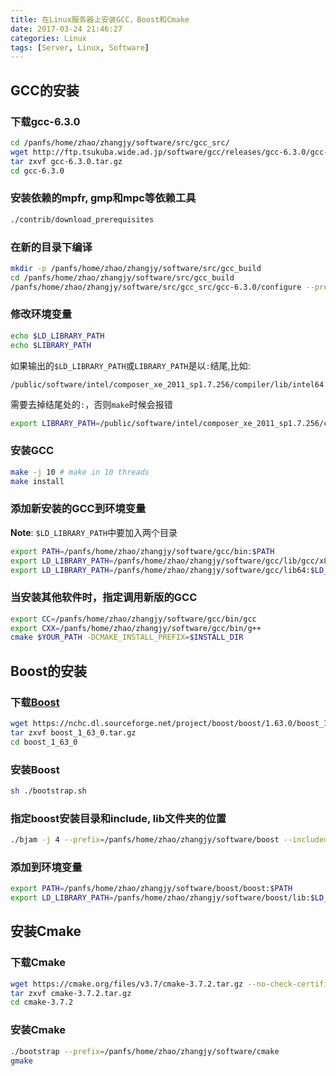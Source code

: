 ```yaml
---
title: 在Linux服务器上安装GCC，Boost和Cmake
date: 2017-03-24 21:46:27
categories: Linux
tags: [Server, Linux, Software]
---
```


## GCC的安装

### 下载gcc-6.3.0

```bash
cd /panfs/home/zhao/zhangjy/software/src/gcc_src/
wget http://ftp.tsukuba.wide.ad.jp/software/gcc/releases/gcc-6.3.0/gcc-6.3.0.tar.gz
tar zxvf gcc-6.3.0.tar.gz
cd gcc-6.3.0
```

### 安装依赖的mpfr, gmp和mpc等依赖工具

```bash
./contrib/download_prerequisites
```

<!-- more -->

### 在新的目录下编译

```bash
mkdir -p /panfs/home/zhao/zhangjy/software/src/gcc_build
cd /panfs/home/zhao/zhangjy/software/src/gcc_build
/panfs/home/zhao/zhangjy/software/src/gcc_src/gcc-6.3.0/configure --prefix=/panfs/home/zhao/zhangjy/software/gcc --disable-multilib
```

### 修改环境变量

```bash
echo $LD_LIBRARY_PATH
echo $LIBRARY_PATH
```

如果输出的`$LD_LIBRARY_PATH`或`LIBRARY_PATH`是以`:`结尾,比如:


```
/public/software/intel/composer_xe_2011_sp1.7.256/compiler/lib/intel64:/public/software/intel/composer_xe_2011_sp1.7.256/mkl/lib/intel64:
```

需要去掉结尾处的`:`，否则`make`时候会报错


```bash
export LIBRARY_PATH=/public/software/intel/composer_xe_2011_sp1.7.256/compiler/lib/intel64:/public/software/intel/composer_xe_2011_sp1.7.256/mkl/lib/intel64
```

### 安装GCC

```bash
make -j 10 # make in 10 threads
make install
```

### 添加新安装的GCC到环境变量

**Note**: `$LD_LIBRARY_PATH`中要加入两个目录

```bash
export PATH=/panfs/home/zhao/zhangjy/software/gcc/bin:$PATH
export LD_LIBRARY_PATH=/panfs/home/zhao/zhangjy/software/gcc/lib/gcc/x86_64-pc-linux-gnu/6.3.0:$LD_LIBRARY_PATH
export LD_LIBRARY_PATH=/panfs/home/zhao/zhangjy/software/gcc/lib64:$LD_LIBRARY_PATH
```

### 当安装其他软件时，指定调用新版的GCC
```bash
export CC=/panfs/home/zhao/zhangjy/software/gcc/bin/gcc
export CXX=/panfs/home/zhao/zhangjy/software/gcc/bin/g++
cmake $YOUR_PATH -DCMAKE_INSTALL_PREFIX=$INSTALL_DIR
```

## Boost的安装

### 下载[Boost](http://www.boost.org/)

```bash
wget https://nchc.dl.sourceforge.net/project/boost/boost/1.63.0/boost_1_63_0.tar.gz
tar zxvf boost_1_63_0.tar.gz
cd boost_1_63_0
```

### 安装Boost

```bash
sh ./bootstrap.sh
```

### 指定boost安装目录和include, lib文件夹的位置

```bash
./bjam -j 4 --prefix=/panfs/home/zhao/zhangjy/software/boost --includedir=/panfs/home/zhao/zhangjy/software/boost --libdir=/panfs/home/zhao/zhangjy/software/boost install
```

### 添加到环境变量

```bash
export PATH=/panfs/home/zhao/zhangjy/software/boost/boost:$PATH
export LD_LIBRARY_PATH=/panfs/home/zhao/zhangjy/software/boost/lib:$LD_LIBRARY_PATH
```

## 安装Cmake

### 下载Cmake

```bash
wget https://cmake.org/files/v3.7/cmake-3.7.2.tar.gz --no-check-certificate
tar zxvf cmake-3.7.2.tar.gz
cd cmake-3.7.2
```

### 安装Cmake

```bash
./bootstrap --prefix=/panfs/home/zhao/zhangjy/software/cmake
gmake
```
